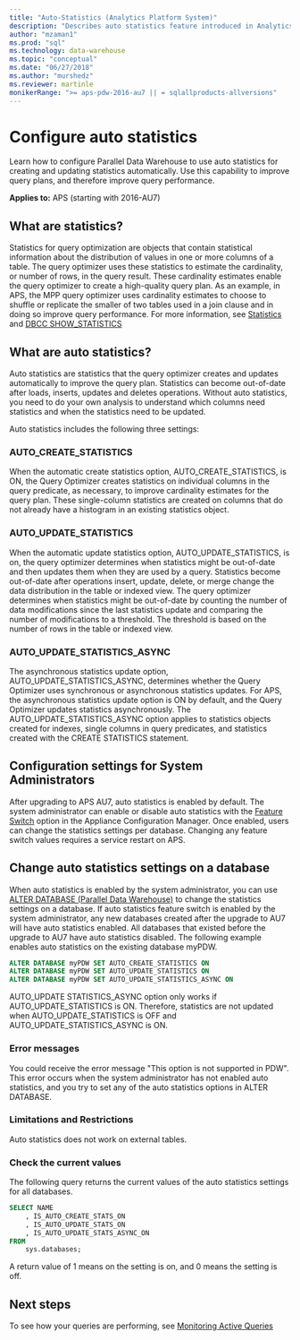 ```yaml
---
title: "Auto-Statistics (Analytics Platform System)"
description: "Describes auto statistics feature introduced in Analytics Platform System AU7."
author: "mzaman1" 
ms.prod: "sql"
ms.technology: data-warehouse
ms.topic: "conceptual"
ms.date: "06/27/2018"
ms.author: "murshedz"
ms.reviewer: martinle
monikerRange: ">= aps-pdw-2016-au7 || = sqlallproducts-allversions"
---
```

# Configure auto statistics

Learn how to configure Parallel Data Warehouse to use auto statistics for creating and updating statistics automatically.  Use this capability to improve query plans, and therefore improve query performance.

**Applies to:** APS (starting with 2016-AU7)

## What are statistics?
Statistics for query optimization are objects that contain statistical information about the distribution of values in one or more columns of a table. The query optimizer uses these statistics to estimate the cardinality, or number of rows, in the query result. These cardinality estimates enable the query optimizer to create a high-quality query plan. As an example, in APS, the MPP query optimizer uses cardinality estimates to choose to shuffle or replicate the smaller of two tables used in a join clause and in doing so improve query performance.  For more information, see [Statistics](../relational-databases/statistics/statistics.md) and [DBCC SHOW_STATISTICS](../t-sql/database-console-commands/dbcc-show-statistics-transact-sql.md)

## What are auto statistics?
Auto statistics are statistics that the query optimizer creates and updates automatically to improve the query plan. Statistics can become out-of-date after loads, inserts, updates and deletes operations. Without auto statistics, you need to do your own analysis to understand which columns need statistics and when the statistics need to be updated.

Auto statistics includes the following three settings: 

### AUTO_CREATE_STATISTICS
When the automatic create statistics option, AUTO_CREATE_STATISTICS, is ON, the Query Optimizer creates statistics on individual columns in the query predicate, as necessary, to improve cardinality estimates for the query plan. These single-column statistics are created on columns that do not already have a histogram in an existing statistics object.

### AUTO_UPDATE_STATISTICS 
When the automatic update statistics option, AUTO_UPDATE_STATISTICS, is on, the query optimizer determines when statistics might be out-of-date and then updates them when they are used by a query. Statistics become out-of-date after operations insert, update, delete, or merge change the data distribution in the table or indexed view. The query optimizer determines when statistics might be out-of-date by counting the number of data modifications since the last statistics update and comparing the number of modifications to a threshold. The threshold is based on the number of rows in the table or indexed view.

### AUTO_UPDATE_STATISTICS_ASYNC
The asynchronous statistics update option, AUTO_UPDATE_STATISTICS_ASYNC, determines whether the Query Optimizer uses synchronous or asynchronous statistics updates. For APS, the asynchronous statistics update option is ON by default, and the Query Optimizer updates statistics asynchronously. The AUTO_UPDATE_STATISTICS_ASYNC option applies to statistics objects created for indexes, single columns in query predicates, and statistics created with the CREATE STATISTICS statement.

## Configuration settings for System Administrators
After upgrading to APS AU7, auto statistics is enabled by default. The system administrator can enable or disable auto statistics with the [Feature Switch](appliance-feature-switch.md) option in the Appliance Configuration Manager.  Once enabled, users can change the statistics settings per database.
Changing any feature switch values requires a service restart on APS.

## Change auto statistics settings on a database
When auto statistics is enabled by the system administrator, you can use [ALTER DATABASE (Parallel Data Warehouse)](../t-sql/statements/alter-database-transact-sql.md?tabs=sqlpdw) to change the statistics settings on a database. If auto statistics feature switch is enabled by the system administrator, any new databases created after the upgrade to AU7 will have auto statistics enabled. All databases that existed before the upgrade to AU7 have auto statistics disabled. 
The following example enables auto statistics on the existing database myPDW.

```sql
ALTER DATABASE myPDW SET AUTO_CREATE_STATISTICS ON
ALTER DATABASE myPDW SET AUTO_UPDATE_STATISTICS ON 
ALTER DATABASE myPDW SET AUTO_UPDATE_STATISTICS_ASYNC ON
```
 
AUTO_UPDATE STATISTICS_ASYNC option only works if AUTO_UPDATE_STATISTICS is ON.  Therefore, statistics are not updated when AUTO_UPDATE_STATISTICS is OFF and AUTO_UPDATE_STATISTICS_ASYNC is ON. 

### Error messages
You could receive the error message "This option is not supported in PDW".  This error occurs when the system administrator has not enabled auto statistics, and you try to set any of the auto statistics options in ALTER DATABASE. 

### Limitations and Restrictions
Auto statistics does not work on external tables. 

### Check the current values
The following query returns the current values of the auto statistics settings for all databases.

```sql
SELECT NAME
	, IS_AUTO_CREATE_STATS_ON 
	, IS_AUTO_UPDATE_STATS_ON
	, IS_AUTO_UPDATE_STATS_ASYNC_ON
FROM
	sys.databases;
```

A return value of 1 means on the setting is on, and 0 means the setting is off. 

## Next steps
To see how your queries are performing, see [Monitoring Active Queries](monitoring-active-queries.md)
